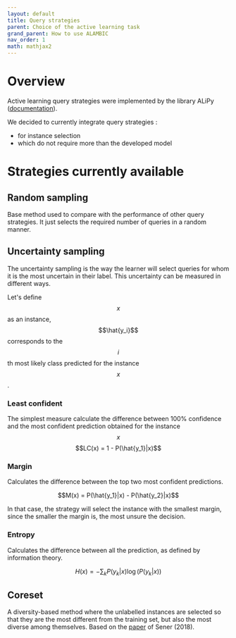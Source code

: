 ```yaml
---
layout: default 
title: Query strategies 
parent: Choice of the active learning task 
grand_parent: How to use ALAMBIC 
nav_order: 1
math: mathjax2
---
```


# Overview 
Active learning query strategies were implemented by the library ALiPy ([documentation](http://parnec.nuaa.edu.cn/huangsj/alipy/)).

We decided to currently integrate query strategies :
- for instance selection
- which do not require more than the developed model

# Strategies currently available
## Random sampling
Base method used to compare with the performance of other query strategies. It just selects the required number of queries in a random manner.

## Uncertainty sampling
The uncertainty sampling is the way the learner will select queries for whom it is the most uncertain in their label. This uncertainty can be measured in different ways.

Let's define $$x$$ as an instance, $$\hat{y_i}$$ corresponds to the $$i$$th most likely class predicted for the instance $$x$$.

### Least confident
The simplest measure calculate the difference between 100% confidence and the most confident prediction obtained for the instance $$x$$
$$LC(x) = 1 - P(\hat{y_1}|x)$$

### Margin
Calculates the difference between the top two most confident predictions.

$$M(x) = P(\hat{y_1}|x) - P(\hat{y_2}|x)$$

In that case, the strategy will select the instance with the smallest margin, since the smaller the margin is, the most unsure the decision.

### Entropy
Calculates the difference between all the prediction, as defined by information theory.

$$H(x) = -\sum_{k}P(y_k|x)\log(P(y_k|x))$$

## Coreset
A diversity-based method where the unlabelled instances are selected so that they are the most different from the training set, but also the most diverse among themselves. Based on the [paper](https://openreview.net/forum?id=H1aIuk-RW) of Sener (2018).
